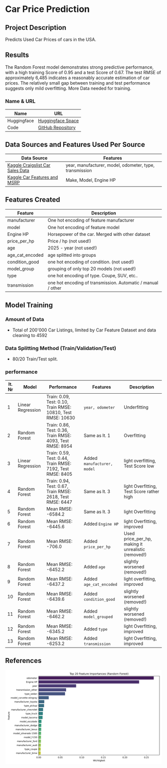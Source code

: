 # Car Price Prediction

## Project Description
Predicts Used Car Prices of cars in the USA.

## Results
The Random Forest model demonstrates strong predictive performance, with a high training Score of 0.95 and a test Score of 0.67. The test RMSE of approximately 6,485 indicates a reasonably accurate estimation of car prices. The relatively small gap between training and test performance suggests only mild overfitting. More Data needed for training.


### Name & URL
| Name          | URL |
|--------------|----|
| Huggingface  | [Huggingface Space](https://huggingface.co/spaces/graftim2/Used_Car_Price_Predictor) |
| Code         | [GitHub Repository](https://github.com/graf-tim/end-to-end-application) |

## Data Sources and Features Used Per Source
| Data Source | Features |
|-------------|----------|
| [Kaggle Craigslist Car Sales Data](https://www.kaggle.com/datasets/austinreese/craigslist-carstrucks-data) | year, manufacturer, model, odometer, type, transmission |
| [Kaggle Car Features and MSRP](https://www.kaggle.com/datasets/CooperUnion/cardataset) | Make, Model, Engine HP |

## Features Created
| Feature | Description |
|---------|-------------|
| manufacturer | One hot encoding of feature manufacturer |
| model | One hot encoding of feature model |
| Engine HP | Horsepower of the car. Merged with other dataset |
| price_per_hp | Price / hp (not used!) |
| age | 2025 - year (not used!) |
| age_cat_encoded | age splitted into groups |
| condition_good | one hot encoding of condition. (not used!) |
| model_group | grouping of only top 20 models (not used!) |
| type | one hot encoding of type. Coupe, SUV, etc.. |
| transmission | one hot encoding of transmission. Automatic / manual / other |

## Model Training
### Amount of Data
- Total of 200'000 Car Listings, limited by Car Feature Dataset and data cleaning to 4592

### Data Splitting Method (Train/Validation/Test)
- 80/20 Train/Test split.

### performance
| It. Nr | Model | Performance | Features | Description |
|--------|--------|-------------|------------|---------------|
| 1 | Linear Regression | Train: 0.09, Test: 0.10, <br>Train RMSE: 10810, Test RMSE: 10630 | `year, odometer` | Underfitting |
| 2 | Random Forest | Train: 0.86, Test: 0.36, <br>Train RMSE: 4093, Test RMSE: 8954 | Same as It. 1 | Overfitting |
| 3 | Linear Regression | Train: 0.59, Test: 0.44, <br>Train RMSE: 7192, Test RMSE: 8405 | Added `manufacturer, model` | light overfitting, Test Score low |
| 4 | Random Forest | Train: 0.94, Test: 0.67, <br>Train RMSE: 2618, Test RMSE: 6447 | Same as lt. 3 | light Overfitting, Test Score rather high |
| 5 | Random Forest | Mean RMSE: -6584.2 | Same as It. 3 | light Overfitting |
| 6 | Random Forest | Mean RMSE: -6445.6| Added `Engine HP` | light Overfitting, improved |
| 7 | Random Forest | Mean RMSE: -706.0 | Added `price_per_hp` | Used price_per_hp, making it unrealistic (removed!) |
| 8 | Random Forest | Mean RMSE: -6452.2 | Added `age` | slightly worsened (removed!) |
| 9 | Random Forest | Mean RMSE: -6437.2 | Added `age_cat_encoded` | light overfitting, improved |
| 10 | Random Forest | Mean RMSE: -6439.6 | Added `condition_good` | slightly worsened (removed!) |
| 11 | Random Forest | Mean RMSE: -6462.2 | Added `model_grouped` | slightly worsened (removed!) |
| 12 | Random Forest | Mean RMSE: -6345.2 | Added `type` | light Overfitting, improved |
| 13 | Random Forest | Mean RMSE: -6253.2 | Added `transmission` | light Overfitting, improved |

## References
![Feature Importance](doc/feature_importances.png "Feature Importance")<span id="fig1"></span>
